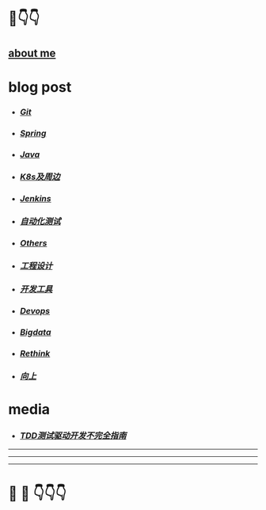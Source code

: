 # 🥸👇👇
## [about me ](aboutMe)

# blog post

* ### *[Git](git/index)*
* ### *[Spring](spring/index)*
* ### *[Java](java/index)*
* ### *[K8s及周边](k8s及周边/index)*
* ### *[Jenkins](jenkins/index)*
* ### *[自动化测试](自动化测试/index)*
* ### *[Others](others/index)*
* ### *[工程设计](工程设计/index)*
* ### *[开发工具](开发工具/index)*
* ### *[Devops](devops/index)*
* ### *[Bigdata](bigdata/index)*
* ### *[Rethink](rethink/index)*
* ### *[向上](向上/index)*

# media
* ### *[TDD测试驱动开发不完全指南](https://www.bilibili.com/video/BV1t64y1u7C1)*


---
---
---


# 🤔  💭 👇👇👇

<script src="https://utteranc.es/client.js"
        repo="dongxishaonian/issue-posted"
        issue-term="pathname"
        label="🙂🙃😡🥶😬🤣😄"
        theme="github-light"
        crossorigin="anonymous"
        async>
</script>

